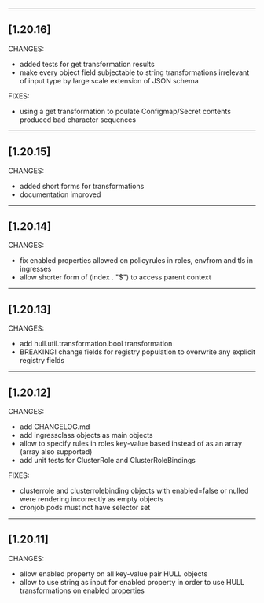 ------------------
[1.20.16]
------------------
CHANGES:
- added tests for get transformation results
- make every object field subjectable to string transformations 
irrelevant of input type by large scale extension of JSON schema

FIXES:
- using a get transformation to poulate Configmap/Secret contents produced bad 
character sequences

------------------
[1.20.15]
------------------
CHANGES:
- added short forms for transformations
- documentation improved

------------------
[1.20.14]
------------------
CHANGES:
- fix enabled properties allowed on policyrules in roles, envfrom and tls in ingresses
- allow shorter form of (index . "$") to access parent context

------------------
[1.20.13]
------------------

CHANGES:
- add hull.util.transformation.bool transformation
- BREAKING! change fields for registry population to overwrite any explicit registry fields 

------------------
[1.20.12]
------------------

CHANGES:
- add CHANGELOG.md
- add ingressclass objects as main objects
- allow to specify rules in roles key-value based instead of as an array (array also supported)
- add unit tests for ClusterRole and ClusterRoleBindings

FIXES: 
- clusterrole and clusterrolebinding objects with enabled=false or nulled were rendering incorrectly as empty objects 
- cronjob pods must not have selector set

------------------
[1.20.11]
------------------
CHANGES: 
- allow enabled property on all key-value pair HULL objects
- allow to use string as input for enabled property in order to use HULL transformations on enabled properties